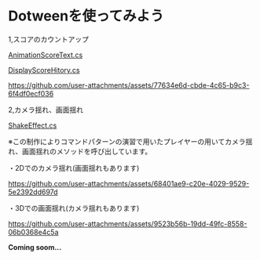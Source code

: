 # Dotweenを使ってみよう

1,スコアのカウントアップ

[AnimationScoreText.cs](ProgramExercises/Assets/Resource/Script/TMPAnimation/ScoreAnimation/AnimationScoreText.cs)

[DisplayScoreHitory.cs](ProgramExercises/Assets/Resource/Script/TMPAnimation/ScoreAnimation/DisplayScoreHitory.cs)

https://github.com/user-attachments/assets/77634e6d-cbde-4c65-b9c3-6f4df0ecf036

2,カメラ揺れ、画面揺れ

[ShakeEffect.cs](ProgramExercises/Assets/Resource/Script/Other/ShakeEffect.cs)

※この制作によりコマンドパターンの演習で用いたプレイヤーの用いてカメラ揺れ、画面揺れのメソッドを呼び出しています。

・2Dでのカメラ揺れ(画面揺れもあります)

https://github.com/user-attachments/assets/68401ae9-c20e-4029-9529-5e2392dd697d

・3Dでの画面揺れ(カメラ揺れもあります)

https://github.com/user-attachments/assets/9523b56b-19dd-49fc-8558-06b0368e4c5a

**Coming soom...**
